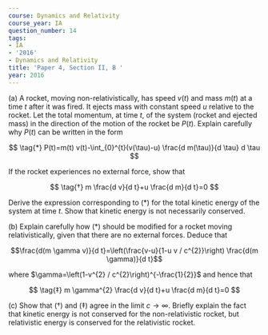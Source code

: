```yaml
---
course: Dynamics and Relativity
course_year: IA
question_number: 14
tags:
- IA
- '2016'
- Dynamics and Relativity
title: 'Paper 4, Section II, B '
year: 2016
---
```




(a) A rocket, moving non-relativistically, has speed $v(t)$ and mass $m(t)$ at a time $t$ after it was fired. It ejects mass with constant speed $u$ relative to the rocket. Let the total momentum, at time $t$, of the system (rocket and ejected mass) in the direction of the motion of the rocket be $P(t)$. Explain carefully why $P(t)$ can be written in the form

$$
\tag{*}
P(t)=m(t) v(t)-\int_{0}^{t}(v(\tau)-u) \frac{d m(\tau)}{d \tau} d \tau
$$

If the rocket experiences no external force, show that

$$
\tag{†}
m \frac{d v}{d t}+u \frac{d m}{d t}=0
$$

Derive the expression corresponding to $(*)$ for the total kinetic energy of the system at time $t$. Show that kinetic energy is not necessarily conserved.

(b) Explain carefully how $(*)$ should be modified for a rocket moving relativistically, given that there are no external forces. Deduce that

$$\frac{d(m \gamma v)}{d t}=\left(\frac{v-u}{1-u v / c^{2}}\right) \frac{d(m \gamma)}{d t}$$

where $\gamma=\left(1-v^{2} / c^{2}\right)^{-\frac{1}{2}}$ and hence that

$$
\tag{‡}
m \gamma^{2} \frac{d v}{d t}+u \frac{d m}{d t}=0
$$

(c) Show that $(†)$ and $(‡)$ agree in the limit $c \rightarrow \infty$. Briefly explain the fact that kinetic energy is not conserved for the non-relativistic rocket, but relativistic energy is conserved for the relativistic rocket.